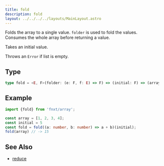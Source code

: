 ```yaml
---
title: fold
description: fold
layout: ../../../../layouts/MainLayout.astro
---
```


Folds the array to a single value. `folder` is used to fold the values.
Consumes the whole array before returning a value.

Takes an initial value.

Throws an `Error` if list is empty.

## Type

```ts
type fold = <E, F>(folder: (e: F, f: E) => F) => (initial: F) => (array: E[]) => F
```

## Example

```ts
import {fold} from 'fnxt/array';

const array = [1, 2, 3, 4];
const initial = 5
const fold = fold((a: number, b: number) => a + b)(initial);
fold(array) // -> 15
```


## See Also
- [reduce](../reduce)